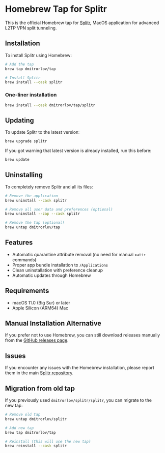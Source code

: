 # Homebrew Tap for Splitr

This is the official Homebrew tap for [Splitr](https://github.com/dmitrorlov/splitr), MacOS application for advanced L2TP VPN split tunneling.

## Installation

To install Splitr using Homebrew:

```bash
# Add the tap
brew tap dmitrorlov/tap

# Install Splitr
brew install --cask splitr
```

### One-liner installation
```bash
brew install --cask dmitrorlov/tap/splitr
```

## Updating

To update Splitr to the latest version:

```bash
brew upgrade splitr
```

If you got warning that latest version is already installed, run this before:

```bash
brew update
```

## Uninstalling

To completely remove Splitr and all its files:

```bash
# Remove the application
brew uninstall --cask splitr

# Remove all user data and preferences (optional)
brew uninstall --zap --cask splitr

# Remove the tap (optional)
brew untap dmitrorlov/tap
```

## Features

- Automatic quarantine attribute removal (no need for manual `xattr` commands)
- Proper app bundle installation to `/Applications`
- Clean uninstallation with preference cleanup
- Automatic updates through Homebrew

## Requirements

- macOS 11.0 (Big Sur) or later
- Apple Silicon (ARM64) Mac

## Manual Installation Alternative

If you prefer not to use Homebrew, you can still download releases manually from the [GitHub releases page](https://github.com/dmitrorlov/splitr/releases).

## Issues

If you encounter any issues with the Homebrew installation, please report them in the main [Splitr repository](https://github.com/dmitrorlov/splitr/issues).

## Migration from old tap

If you previously used `dmitrorlov/splitr/splitr`, you can migrate to the new tap:

```bash
# Remove old tap
brew untap dmitrorlov/splitr

# Add new tap
brew tap dmitrorlov/tap

# Reinstall (this will use the new tap)
brew reinstall --cask splitr
```
